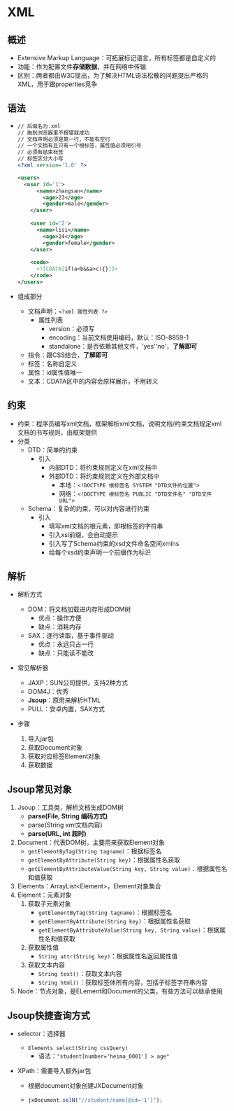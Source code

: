 # XML

## 概述

- Extensive Markup Language：可拓展标记语言，所有标签都是自定义的
- 功能：作为配置文件**存储数据**，并在网络中传输
- 区别：两者都由W3C提出，为了解决HTML语法松散的问题提出严格的XML，用于跟properties竞争

## 语法

- ```xml
  // 后缀名为.xml
  // 拖到浏览器里不报错就成功
  // 文档声明必须是第一行，不能有空行
  // 一个文档有且只有一个根标签，属性值必须用引号
  // 必须有结束标签
  // 标签区分大小写
  <?xml version='1.0' ?>
  
  <users>
  	<user id='1'>
      	<name>zhangsan</name>
          <age>23</age>
          <gender>male</gender>
      </user>
      
      <user id='2'>
      	<name>lisi</name>
          <age>24</age>
          <gender>female</gender>
      </user>
      
      <code>
      	<![CDATA[if(a<b&&a>c){}]]>
      </code>
  </users>
  ```

- 组成部分
  - 文档声明：`<?xml 属性列表 ?>`
    - 属性列表
      - version：必须写
      - encoding：当前文档使用编码，默认：ISO-8859-1
      - standalone：是否依赖其他文件，'yes''no'，**了解即可**
  - 指令：跟CSS结合，**了解即可**
  - 标签：名称自定义
  - 属性：id属性值唯一
  - 文本：CDATA区中的内容会原样展示，不用转义

## 约束

- 约束：程序员编写xml文档，框架解析xml文档，说明文档/约束文档规定xml文档的书写规则，由框架提供
- 分类
  - DTD：简单的约束
    - 引入
      - 内部DTD：将约束规则定义在xml文档中
      - 外部DTD：将约束规则定义在外部文档中
        - 本地：`<!DOCTYPE 根标签名 SYSTEM "DTD文件的位置">`
        - 网络：`<!DOCTYPE 根标签名 PUBLIC "DTD文件名" "DTD文件URL">`
  - Schema：复杂的约束，可以对内容进行约束
    - 引入
      - 填写xml文档的根元素，即根标签的字符串
      - 引入xsi前缀，会自动提示
      - 引入写了Schema约束的xsd文件命名空间xmlns
      - 给每个xsd约束声明一个前缀作为标识

## 解析

- 解析方式
  - DOM：将文档加载进内存形成DOM树
    - 优点：操作方便
    - 缺点：消耗内存
  - SAX：逐行读取，基于事件驱动
    - 优点：永远只占一行
    - 缺点：只能读不能改

- 常见解析器
  - JAXP：SUN公司提供，支持2种方式
  - DOM4J：优秀
  - **Jsoup**：原用来解析HTML
  - PULL：安卓内置，SAX方式

- 步骤
  1. 导入jar包
  2. 获取Document对象
  3. 获取对应标签Element对象
  4. 获取数据

## Jsoup常见对象

1. Jsoup：工具类，解析文档生成DOM树
   - **parse(File, String 编码方式)**
   - parse(String xml文档内容)
   - **parse(URL, int 超时)**
2. Document：代表DOM树，主要用来获取Element对象
   - `getElementByTag(String tagname)`：根据标签名
   - `getElementByAttribute(String key)`：根据属性名获取
   - `getElementByAttributeValue(String key, String value)`：根据属性名和值获取
3. Elements：ArrayList\<Element>，Element对象集合
4. Element：元素对象
   1. 获取子元素对象
      - `getElementByTag(String tagname)`：根据标签名
      - `getElementByAttribute(String key)`：根据属性名获取
      - `getElementByAttributeValue(String key, String value)`：根据属性名和值获取
   2. 获取属性值
      - `String attr(String key)`：根据属性名返回属性值
   3. 获取文本内容
      - `String text()`：获取文本内容
      - `String html()`：获取标签体所有内容，包括子标签字符串内容
5. Node：节点对象，是ELement和Document的父类，有些方法可以继承使用

## Jsoup快捷查询方式

- selector：选择器

  - `Elements select(String cssQuery)`
    - 语法：`"student[number='heima_0001'] > age"`

- XPath：需要导入额外jar包

  - 根据document对象创建JXDocument对象

  - ```js
    jxDocument.selN("//student/name[@id='1']");
    ```